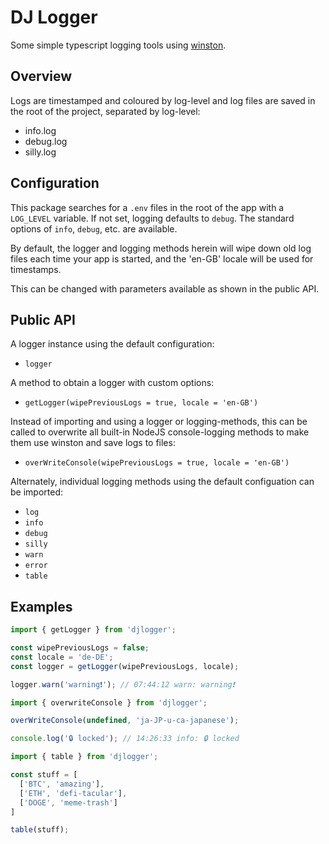 # DJ Logger

Some simple typescript logging tools using [winston](https://www.npmjs.com/package/winston). 

## Overview

Logs are timestamped and coloured by log-level and log files are saved in the root of the project, separated by log-level:
* info.log
* debug.log
* silly.log

## Configuration

This package searches for a `.env` files in the root of the app with a `LOG_LEVEL` variable. If not set, logging defaults to `debug`. The standard options of `info`, `debug`, etc. are available.

By default, the logger and logging methods herein will wipe down old log files each time your app is started, and the 'en-GB' locale will be used for timestamps.

This can be changed with parameters available as shown in the public API.

## Public API

A logger instance using the default configuration:
* `logger`

A method to obtain a logger with custom options:
* `getLogger(wipePreviousLogs = true, locale = 'en-GB')`

Instead of importing and using a logger or logging-methods, this can be called to overwrite all built-in NodeJS console-logging methods to make them use winston and save logs to files:
* `overWriteConsole(wipePreviousLogs = true, locale = 'en-GB')`

Alternately, individual logging methods using the default configuation can be imported:
* `log`
* `info`
* `debug`
* `silly`
* `warn`
* `error`
* `table`

## Examples

```typescript
import { getLogger } from 'djlogger';

const wipePreviousLogs = false;
const locale = 'de-DE';
const logger = getLogger(wipePreviousLogs, locale);

logger.warn('warning❗'); // 07:44:12 warn: warning❗
```

```typescript
import { overwriteConsole } from 'djlogger';

overWriteConsole(undefined, 'ja-JP-u-ca-japanese');

console.log('🔒 locked'); // 14:26:33 info: 🔒 locked
```

```typescript
import { table } from 'djlogger';

const stuff = [
  ['BTC', 'amazing'],
  ['ETH', 'defi-tacular'],
  ['DOGE', 'meme-trash']
]

table(stuff);
```
